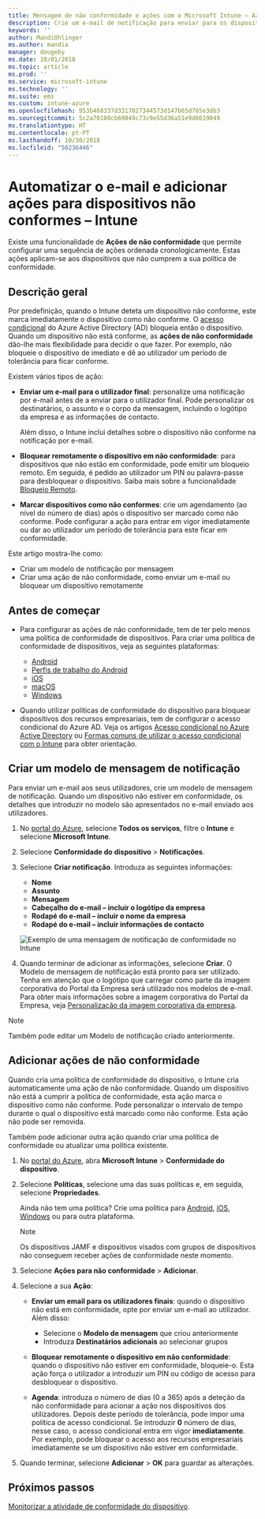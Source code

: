 ```yaml
---
title: Mensagem de não conformidade e ações com o Microsoft Intune – Azure | Microsoft Docs
description: Crie um e-mail de notificação para enviar para os dispositivos não conformes. Adicione ações depois de um dispositivo ser marcado como não conforme, tais como adicionar um período de tolerância para obter conformidade, ou crie um agendamento para bloquear o acesso até o dispositivo ficar em conformidade. Faça isto com o Microsoft Intune no Azure.
keywords: ''
author: MandiOhlinger
ms.author: mandia
manager: dougeby
ms.date: 10/01/2018
ms.topic: article
ms.prod: ''
ms.service: microsoft-intune
ms.technology: ''
ms.suite: ems
ms.custom: intune-azure
ms.openlocfilehash: 953b468337d3317027344573d147b65d765e3db3
ms.sourcegitcommit: 5c2a70180cb69049c73c9e55d36a51e9d6619049
ms.translationtype: HT
ms.contentlocale: pt-PT
ms.lasthandoff: 10/30/2018
ms.locfileid: "50236446"
---
```

# <a name="automate-email-and-add-actions-for-noncompliant-devices---intune"></a>Automatizar o e-mail e adicionar ações para dispositivos não conformes – Intune

Existe uma funcionalidade de **Ações de não conformidade** que permite configurar uma sequência de ações ordenada cronologicamente. Estas ações aplicam-se aos dispositivos que não cumprem a sua política de conformidade. 

## <a name="overview"></a>Descrição geral
Por predefinição, quando o Intune deteta um dispositivo não conforme, este marca imediatamente o dispositivo como não conforme. O [acesso condicional](https://docs.microsoft.com/azure/active-directory/active-directory-conditional-access-azure-portal) do Azure Active Directory (AD) bloqueia então o dispositivo. Quando um dispositivo não está conforme, as **ações de não conformidade** dão-lhe mais flexibilidade para decidir o que fazer. Por exemplo, não bloqueie o dispositivo de imediato e dê ao utilizador um período de tolerância para ficar conforme.

Existem vários tipos de ação:

- **Enviar um e-mail para o utilizador final**: personalize uma notificação por e-mail antes de a enviar para o utilizador final. Pode personalizar os destinatários, o assunto e o corpo da mensagem, incluindo o logótipo da empresa e as informações de contacto.

    Além disso, o Intune inclui detalhes sobre o dispositivo não conforme na notificação por e-mail.

- **Bloquear remotamente o dispositivo em não conformidade**: para dispositivos que não estão em conformidade, pode emitir um bloqueio remoto. Em seguida, é pedido ao utilizador um PIN ou palavra-passe para desbloquear o dispositivo. Saiba mais sobre a funcionalidade [Bloqueio Remoto](device-remote-lock.md). 

- **Marcar dispositivos como não conformes**: crie um agendamento (ao nível do número de dias) após o dispositivo ser marcado como não conforme. Pode configurar a ação para entrar em vigor imediatamente ou dar ao utilizador um período de tolerância para este ficar em conformidade.

Este artigo mostra-lhe como:

- Criar um modelo de notificação por mensagem
- Criar uma ação de não conformidade, como enviar um e-mail ou bloquear um dispositivo remotamente


## <a name="before-you-begin"></a>Antes de começar

- Para configurar as ações de não conformidade, tem de ter pelo menos uma política de conformidade de dispositivos. Para criar uma política de conformidade de dispositivos, veja as seguintes plataformas:

  - [Android](compliance-policy-create-android.md)
  - [Perfis de trabalho do Android](compliance-policy-create-android-for-work.md)
  - [iOS](compliance-policy-create-ios.md)
  - [macOS](compliance-policy-create-mac-os.md)
  - [Windows](compliance-policy-create-windows.md)

- Quando utilizar políticas de conformidade do dispositivo para bloquear dispositivos dos recursos empresariais, tem de configurar o acesso condicional do Azure AD. Veja os artigos [Acesso condicional no Azure Active Directory](https://docs.microsoft.com/azure/active-directory/active-directory-conditional-access-azure-portal) ou [Formas comuns de utilizar o acesso condicional com o Intune](conditional-access-intune-common-ways-use.md) para obter orientação.

## <a name="create-a-notification-message-template"></a>Criar um modelo de mensagem de notificação

Para enviar um e-mail aos seus utilizadores, crie um modelo de mensagem de notificação. Quando um dispositivo não estiver em conformidade, os detalhes que introduzir no modelo são apresentados no e-mail enviado aos utilizadores.

1. No [portal do Azure](https://portal.azure.com), selecione **Todos os serviços**, filtre o **Intune** e selecione **Microsoft Intune**.
2. Selecione **Conformidade do dispositivo** > **Notificações**.
3. Selecione **Criar notificação**. Introduza as seguintes informações:

   - **Nome**
   - **Assunto**
   - **Mensagem**
   - **Cabeçalho do e-mail – incluir o logótipo da empresa**
   - **Rodapé do e-mail – incluir o nome da empresa**
   - **Rodapé do e-mail – incluir informações de contacto**

   ![Exemplo de uma mensagem de notificação de conformidade no Intune](./media/actionsfornoncompliance-1.PNG)

4. Quando terminar de adicionar as informações, selecione **Criar**. O Modelo de mensagem de notificação está pronto para ser utilizado. Tenha em atenção que o logótipo que carregar como parte da imagem corporativa do Portal da Empresa será utilizado nos modelos de e-mail. Para obter mais informações sobre a imagem corporativa do Portal da Empresa, veja [Personalização da imagem corporativa da empresa](company-portal-app.md#company-identity-branding-customization).  

> [!NOTE]
> Também pode editar um Modelo de notificação criado anteriormente.

## <a name="add-actions-for-noncompliance"></a>Adicionar ações de não conformidade

Quando cria uma política de conformidade do dispositivo, o Intune cria automaticamente uma ação de não conformidade. Quando um dispositivo não está a cumprir a política de conformidade, esta ação marca o dispositivo como não conforme. Pode personalizar o intervalo de tempo durante o qual o dispositivo está marcado como não conforme. Esta ação não pode ser removida.

Também pode adicionar outra ação quando criar uma política de conformidade ou atualizar uma política existente. 

1. No [portal do Azure](https://portal.azure.com), abra **Microsoft Intune** > **Conformidade do dispositivo**.
2. Selecione **Políticas**, selecione uma das suas políticas e, em seguida, selecione **Propriedades**. 

    Ainda não tem uma política? Crie uma política para [Android](compliance-policy-create-android.md), [iOS](compliance-policy-create-ios.md), [Windows](compliance-policy-create-windows.md) ou para outra plataforma.
  
    > [!NOTE]
    > Os dispositivos JAMF e dispositivos visados com grupos de dispositivos não conseguem receber ações de conformidade neste momento.

3. Selecione **Ações para não conformidade** > **Adicionar**.
4. Selecione a sua **Ação**: 

    - **Enviar um email para os utilizadores finais**: quando o dispositivo não está em conformidade, opte por enviar um e-mail ao utilizador. Além disso: 
    
         - Selecione o **Modelo de mensagem** que criou anteriormente
         - Introduza **Destinatários adicionais** ao selecionar grupos
    
    - **Bloquear remotamente o dispositivo em não conformidade**: quando o dispositivo não estiver em conformidade, bloqueie-o. Esta ação força o utilizador a introduzir um PIN ou código de acesso para desbloquear o dispositivo. 
    
    - **Agenda**: introduza o número de dias (0 a 365) após a deteção da não conformidade para acionar a ação nos dispositivos dos utilizadores. Depois deste período de tolerância, pode impor uma política de acesso condicional. Se introduzir **0** número de dias, nesse caso, o acesso condicional entra em vigor **imediatamente**. Por exemplo, pode bloquear o acesso aos recursos empresariais imediatamente se um dispositivo não estiver em conformidade.

5. Quando terminar, selecione **Adicionar** > **OK** para guardar as alterações.

## <a name="next-steps"></a>Próximos passos
[Monitorizar a atividade de conformidade do dispositivo](device-compliance-monitor.md).
